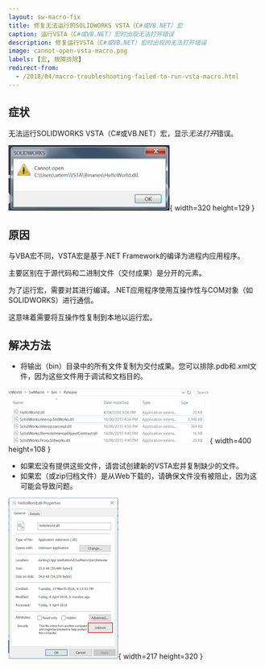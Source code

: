 ```yaml
---
layout: sw-macro-fix
title: 修复无法运行的SOLIDWORKS VSTA（C#或VB.NET）宏
caption: 运行VSTA（C#或VB.NET）宏时出现无法打开错误
description: 修复运行VSTA（C#或VB.NET）宏时出现的无法打开错误
image: cannot-open-vsta-macro.png
labels: [宏, 故障排除]
redirect-from:
  - /2018/04/macro-troubleshooting-failed-to-run-vsta-macro.html
---
```

## 症状

无法运行SOLIDWORKS VSTA（C#或VB.NET）宏，显示*无法打开*错误。

![运行VSTA宏时显示的错误](cannot-open-vsta-macro.png){ width=320 height=129 }

## 原因

与VBA宏不同，VSTA宏是基于.NET Framework的编译为进程内应用程序。

主要区别在于源代码和二进制文件（交付成果）是分开的元素。

为了运行宏，需要对其进行编译。.NET应用程序使用互操作性与COM对象（如SOLIDWORKS）进行通信。

这意味着需要将互操作性复制到本地以运行宏。

## 解决方法

* 将输出（bin）目录中的所有文件复制为交付成果。您可以排除.pdb和.xml文件，因为这些文件用于调试和文档目的。

![编译的VSTA宏的二进制文件列表](vsta-macro-binaries.png){ width=400 height=108 }

* 如果宏没有提供这些文件，请尝试创建新的VSTA宏并复制缺少的文件。
* 如果宏（或zip归档文件）是从Web下载的，请确保文件没有被阻止，因为这可能会导致问题。

![在Windows中取消阻止dll文件的选项](unblock-dll.png){ width=217 height=320 }